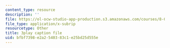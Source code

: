 ```yaml
---
content_type: resource
description: ''
file: https://ol-ocw-studio-app-production.s3.amazonaws.com/courses/8-03sc-physics-iii-vibrations-and-waves-fall-2016/bfbf7398e2a2540383c1e25bd25d555e_wwQu2_u8jeo.vtt
file_type: application/x-subrip
resourcetype: Other
title: 3play caption file
uid: bfbf7398-e2a2-5403-83c1-e25bd25d555e
---
```

